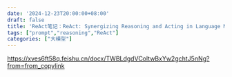 ```yaml
---
date: '2024-12-23T20:00:00+08:00'
draft: false
title: 'ReAct笔记：ReAct: Synergizing Reasoning and Acting in Language Models'
tags: ["prompt","reasoning","ReAct"]
categories: ["大模型"]
---
```


https://xves6ft58q.feishu.cn/docx/TWBLdgdVColtwBxYw2gchtJ5nNg?from=from_copylink
